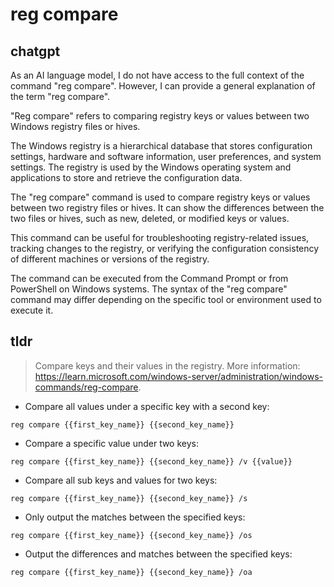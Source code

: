 # reg compare 
## chatgpt 
As an AI language model, I do not have access to the full context of the command "reg compare". However, I can provide a general explanation of the term "reg compare".

"Reg compare" refers to comparing registry keys or values between two Windows registry files or hives.

The Windows registry is a hierarchical database that stores configuration settings, hardware and software information, user preferences, and system settings. The registry is used by the Windows operating system and applications to store and retrieve the configuration data. 

The "reg compare" command is used to compare registry keys or values between two registry files or hives. It can show the differences between the two files or hives, such as new, deleted, or modified keys or values. 

This command can be useful for troubleshooting registry-related issues, tracking changes to the registry, or verifying the configuration consistency of different machines or versions of the registry. 

The command can be executed from the Command Prompt or from PowerShell on Windows systems. The syntax of the "reg compare" command may differ depending on the specific tool or environment used to execute it. 

## tldr 
 
> Compare keys and their values in the registry.
> More information: <https://learn.microsoft.com/windows-server/administration/windows-commands/reg-compare>.

- Compare all values under a specific key with a second key:

`reg compare {{first_key_name}} {{second_key_name}}`

- Compare a specific value under two keys:

`reg compare {{first_key_name}} {{second_key_name}} /v {{value}}`

- Compare all sub keys and values for two keys:

`reg compare {{first_key_name}} {{second_key_name}} /s`

- Only output the matches between the specified keys:

`reg compare {{first_key_name}} {{second_key_name}} /os`

- Output the differences and matches between the specified keys:

`reg compare {{first_key_name}} {{second_key_name}} /oa`
